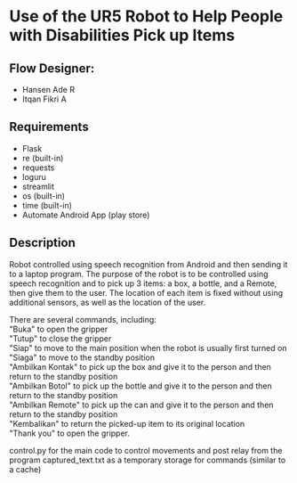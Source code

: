 # Use of the UR5 Robot to Help People with Disabilities Pick up Items

## Flow Designer:
- Hansen Ade R
- Itqan Fikri A

## Requirements
- Flask
- re (built-in)
- requests
- loguru
- streamlit
- os (built-in)
- time (built-in)
- Automate Android App (play store)

## Description
Robot controlled using speech recognition from Android and then sending it to a laptop program. The purpose of the robot is to be controlled using speech recognition and to pick up 3 items: a box, a bottle, and a Remote, then give them to the user. The location of each item is fixed without using additional sensors, as well as the location of the user.

There are several commands, including:\
"Buka" to open the gripper\
"Tutup" to close the gripper\
"Siap" to move to the main position when the robot is usually first turned on\
"Siaga" to move to the standby position\
"Ambilkan Kontak" to pick up the box and give it to the person and then return to the standby position\
"Ambilkan Botol" to pick up the bottle and give it to the person and then return to the standby position\
"Ambilkan Remote" to pick up the can and give it to the person and then return to the standby position\
"Kembalikan" to return the picked-up item to its original location\
"Thank you" to open the gripper.


control.py for the main code to control movements and post relay from the program
captured_text.txt as a temporary storage for commands (similar to a cache)

